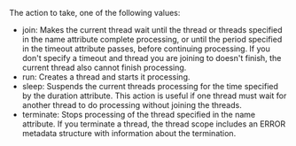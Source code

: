 The action to take, one of the following values:
- join: Makes the current thread wait until the thread or threads specified in the name attribute complete processing,
or until the period specified in the timeout attribute passes, before continuing processing.
If you don't specify a timeout and thread you are joining to doesn't finish, the current thread also cannot finish processing.
- run: Creates a thread and starts it processing.
- sleep: Suspends the current threads processing for the time specified by the duration attribute. 
This action is useful if one thread must wait for another thread to do processing without joining the threads.
- terminate: Stops processing of the thread specified in the name attribute.
If you terminate a thread, the thread scope includes an ERROR metadata structure with information about the termination.